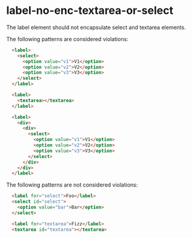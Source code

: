 # label-no-enc-textarea-or-select

The label element should not encapsulate select and textarea elements.

The following patterns are considered violations:

```html
  <label>
    <select>
      <option value="v1">V1</option>
      <option value="v2">V2</option>
      <option value="v3">V3</option>
    </select>
  </label>
```

```html
  <label>
    <textarea></textarea>
  </label>
```

```html
  <label>
    <div>
      <div>
        <select>
          <option value="v1">V1</option>
          <option value="v2">V2</option>
          <option value="v3">V3</option>
        </select>
      </div>
    </div>
  </label>
```

The following patterns are not considered violations:

```html
  <label for="select">Foo</label>
  <select id="select">
    <option value="bar">Bar</option>
  </select>
```

```html
  <label for="textarea">Fizz</label>
  <textarea id="textarea"></textarea>
```
